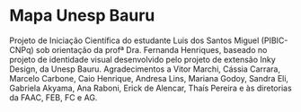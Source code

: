 # Mapa Unesp Bauru
Projeto de Iniciação Científica do estudante Luis dos Santos Miguel (PIBIC-CNPq) sob orientação da profª Dra. Fernanda Henriques, baseado no projeto de identidade visual desenvolvido pelo projeto de extensão Inky Design, da Unesp Bauru.
Agradecimentos a Vitor Marchi, Cássia Carrara, Marcelo Carbone, Caio Henrique, Andresa Lins, Mariana Godoy, Sandra Eli, Gabriela Akyama, Ana Raboni, Erick de Alencar, Thaís Pereira e às diretorias da FAAC, FEB, FC e AG.
